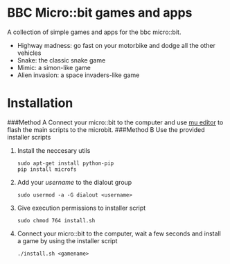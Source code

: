 # BBC Micro::bit games and apps
A collection of simple games and apps for the bbc micro::bit.

- Highway madness: go fast on your motorbike and dodge all the other vehicles
- Snake: the classic snake game
- Mimic: a simon-like game
- Alien invasion: a space invaders-like game


# Installation
###Method A
Connect your micro::bit to the computer and use [mu editor](http://codewith.mu/) to flash the main scripts to the microbit.
###Method B
Use the provided installer scripts

1. Install the neccesary utils

    ```
    sudo apt-get install python-pip
    pip install microfs
    ```

2. Add your *username* to the dialout group

    ```
    sudo usermod -a -G dialout <username>
    ```

3. Give execution permissions to installer script

    ```
    sudo chmod 764 install.sh
    ```

4. Connect your micro::bit to the computer, wait a few seconds and install a game by using the installer script

    ```
    ./install.sh <gamename>
    ```

